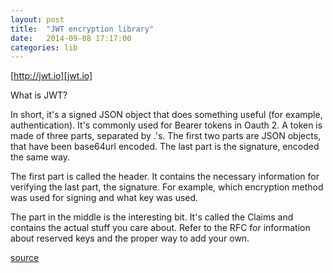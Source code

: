 ```yaml
---
layout: post
title:  "JWT encryption library"
date:   2014-09-08 17:17:00
categories: lib
---
```


[http://jwt.io][jwt.io]

What is JWT?

In short, it's a signed JSON object that does something useful (for example, authentication). It's commonly used for Bearer tokens in Oauth 2. A token is made of three parts, separated by .'s. The first two parts are JSON objects, that have been base64url encoded. The last part is the signature, encoded the same way.

The first part is called the header. It contains the necessary information for verifying the last part, the signature. For example, which encryption method was used for signing and what key was used.

The part in the middle is the interesting bit. It's called the Claims and contains the actual stuff you care about. Refer to the RFC for information about reserved keys and the proper way to add your own.

[source]

[jwt.io]: http://jwt.io
[source]: https://github.com/dgrijalva/jwt-go
